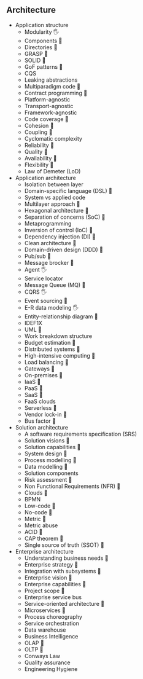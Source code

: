 ## Architecture

- Application structure
  - Modularity 🖐️
  - Components 🙋
  - Directories 🙋
  - GRASP 🙋
  - SOLID 🙋
  - GoF patterns 🙋
  - CQS
  - Leaking abstractions
  - Multiparadigm code 🙋
  - Contract programming 🙋
  - Platform-agnostic
  - Transport-agnostic
  - Framework-agnostic
  - Code coverage 🙋
  - Cohesion 🙋
  - Coupling 🙋
  - Cyclomatic complexity
  - Reliability 🙋
  - Quality 🙋
  - Availability 🙋
  - Flexibility 🙋
  - Law of Demeter (LoD)
- Application architecture
  - Isolation between layer
  - Domain-specific language (DSL) 🙋
  - System vs applied code
  - Multilayer approach 🙋
  - Hexagonal architecture 🙋
  - Separation of concerns (SoC) 🙋
  - Metaprogramming
  - Inversion of control (IoC) 🙋
  - Dependency injection (DI) 🙋
  - Clean architecture 🙋
  - Domain-driven design (DDD) 🙋
  - Pub/sub 🙋
  - Message brocker 🙋
  - Agent 🖐️
  - Service locator
  - Message Queue (MQ) 🙋
  - CQRS  🖐️
  - Event sourcing 🙋
  - E-R data modeling 🖐️
  - Entity-relationship diagram 🙋
  - IDEF1X
  - UML 🙋
  - Work breakdown structure
  - Budget estimation 🙋
  - Distributed systems 🙋
  - High-intensive computing 🙋
  - Load balancing 🙋
  - Gateways 🙋
  - On-premises 🙋
  - IaaS 🙋
  - PaaS 🙋
  - SaaS 🙋
  - FaaS clouds
  - Serverless 🙋
  - Vendor lock-in 🙋
  - Bus factor 🙋
- Solution architecture
  - A software requirements specification (SRS)
  - Solution visions 🙋
  - Solution capabilities 🙋
  - System design 🙋
  - Process modelling 🙋
  - Data modelling 🙋
  - Solution components
  - Risk assessment 🙋
  - Non Functional Requirements (NFR) 🙋
  - Clouds 🙋
  - BPMN
  - Low-code 🙋
  - No-code 🙋
  - Metric 🙋
  - Metric abuse
  - ACID 🙋
  - CAP theorem 🙋
  - Single source of truth (SSOT) 🙋
- Enterprise architecture
  - Understanding business needs 🙋
  - Enterprise strategy 🙋
  - Integration with subsystems 🙋
  - Enterprise vision 🙋
  - Enterprise capabilities 🙋
  - Project scope 🙋
  - Enterprise service bus
  - Service-oriented architecture 🙋
  - Microservices 🙋
  - Process choreography
  - Service orchestration
  - Data warehouse
  - Business Intelligence
  - OLAP 🙋
  - OLTP 🙋
  - Conways Law
  - Quality assurance
  - Engineering Hygiene
